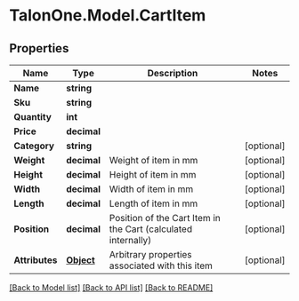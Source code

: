 
# TalonOne.Model.CartItem

## Properties

Name | Type | Description | Notes
------------ | ------------- | ------------- | -------------
**Name** | **string** |  | 
**Sku** | **string** |  | 
**Quantity** | **int** |  | 
**Price** | **decimal** |  | 
**Category** | **string** |  | [optional] 
**Weight** | **decimal** | Weight of item in mm | [optional] 
**Height** | **decimal** | Height of item in mm | [optional] 
**Width** | **decimal** | Width of item in mm | [optional] 
**Length** | **decimal** | Length of item in mm | [optional] 
**Position** | **decimal** | Position of the Cart Item in the Cart (calculated internally) | [optional] 
**Attributes** | [**Object**](.md) | Arbitrary properties associated with this item | [optional] 

[[Back to Model list]](../README.md#documentation-for-models)
[[Back to API list]](../README.md#documentation-for-api-endpoints)
[[Back to README]](../README.md)

